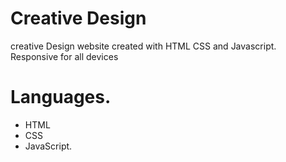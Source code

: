 # Creative Design

creative Design website created with HTML CSS and Javascript.
Responsive for all devices

# Languages.

- HTML
- CSS
- JavaScript.
